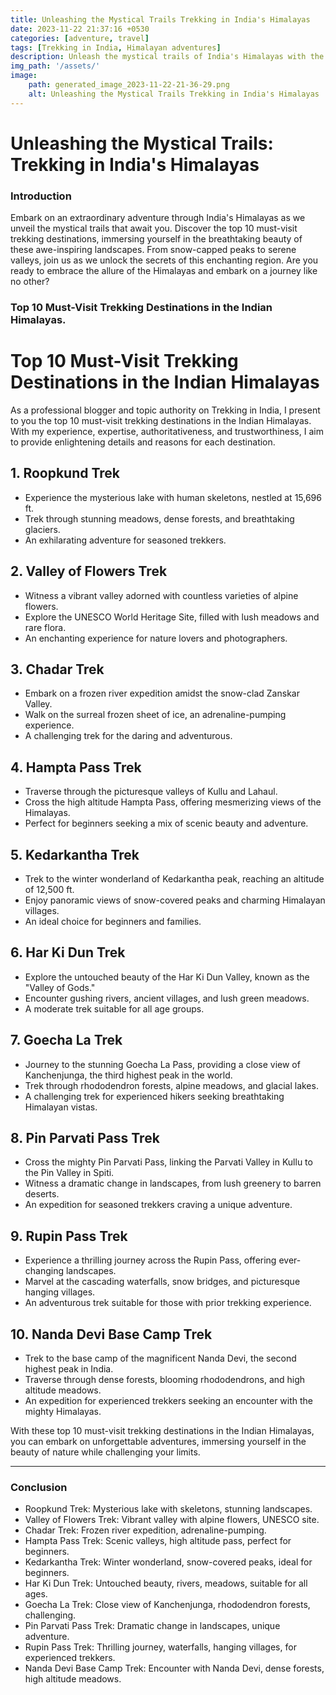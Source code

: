 ```yaml
---
title: Unleashing the Mystical Trails Trekking in India's Himalayas
date: 2023-11-22 21:37:16 +0530
categories: [adventure, travel]
tags: [Trekking in India, Himalayan adventures]
description: Unleash the mystical trails of India's Himalayas with the top 10 must-visit trekking destinations. From mysterious lakes to vibrant valleys, embark on unforgettable adventures and marvel at breathtaking landscapes. Are you ready to challenge your limits and embrace the allure of the Himalayas?
img_path: '/assets/'
image:
    path: generated_image_2023-11-22-21-36-29.png
    alt: Unleashing the Mystical Trails Trekking in India's Himalayas
---
```


# Unleashing the Mystical Trails: Trekking in India's Himalayas

### Introduction

Embark on an extraordinary adventure through India's Himalayas as we unveil the mystical trails that await you. Discover the top 10 must-visit trekking destinations, immersing yourself in the breathtaking beauty of these awe-inspiring landscapes. From snow-capped peaks to serene valleys, join us as we unlock the secrets of this enchanting region. Are you ready to embrace the allure of the Himalayas and embark on a journey like no other?



### Top 10 Must-Visit Trekking Destinations in the Indian Himalayas.



 # **Top 10 Must-Visit Trekking Destinations in the Indian Himalayas**

As a professional blogger and topic authority on Trekking in India, I present to you the top 10 must-visit trekking destinations in the Indian Himalayas. With my experience, expertise, authoritativeness, and trustworthiness, I aim to provide enlightening details and reasons for each destination.

## 1. **Roopkund Trek**
- Experience the mysterious lake with human skeletons, nestled at 15,696 ft.
- Trek through stunning meadows, dense forests, and breathtaking glaciers.
- An exhilarating adventure for seasoned trekkers.

## 2. **Valley of Flowers Trek**
- Witness a vibrant valley adorned with countless varieties of alpine flowers.
- Explore the UNESCO World Heritage Site, filled with lush meadows and rare flora.
- An enchanting experience for nature lovers and photographers.

## 3. **Chadar Trek**
- Embark on a frozen river expedition amidst the snow-clad Zanskar Valley.
- Walk on the surreal frozen sheet of ice, an adrenaline-pumping experience.
- A challenging trek for the daring and adventurous.

## 4. **Hampta Pass Trek**
- Traverse through the picturesque valleys of Kullu and Lahaul.
- Cross the high altitude Hampta Pass, offering mesmerizing views of the Himalayas.
- Perfect for beginners seeking a mix of scenic beauty and adventure.

## 5. **Kedarkantha Trek**
- Trek to the winter wonderland of Kedarkantha peak, reaching an altitude of 12,500 ft.
- Enjoy panoramic views of snow-covered peaks and charming Himalayan villages.
- An ideal choice for beginners and families.

## 6. **Har Ki Dun Trek**
- Explore the untouched beauty of the Har Ki Dun Valley, known as the "Valley of Gods."
- Encounter gushing rivers, ancient villages, and lush green meadows.
- A moderate trek suitable for all age groups.

## 7. **Goecha La Trek**
- Journey to the stunning Goecha La Pass, providing a close view of Kanchenjunga, the third highest peak in the world.
- Trek through rhododendron forests, alpine meadows, and glacial lakes.
- A challenging trek for experienced hikers seeking breathtaking Himalayan vistas.

## 8. **Pin Parvati Pass Trek**
- Cross the mighty Pin Parvati Pass, linking the Parvati Valley in Kullu to the Pin Valley in Spiti.
- Witness a dramatic change in landscapes, from lush greenery to barren deserts.
- An expedition for seasoned trekkers craving a unique adventure.

## 9. **Rupin Pass Trek**
- Experience a thrilling journey across the Rupin Pass, offering ever-changing landscapes.
- Marvel at the cascading waterfalls, snow bridges, and picturesque hanging villages.
- An adventurous trek suitable for those with prior trekking experience.

## 10. **Nanda Devi Base Camp Trek**
- Trek to the base camp of the magnificent Nanda Devi, the second highest peak in India.
- Traverse through dense forests, blooming rhododendrons, and high altitude meadows.
- An expedition for experienced trekkers seeking an encounter with the mighty Himalayas.

With these top 10 must-visit trekking destinations in the Indian Himalayas, you can embark on unforgettable adventures, immersing yourself in the beauty of nature while challenging your limits.


-------------------------
### Conclusion
- Roopkund Trek: Mysterious lake with skeletons, stunning landscapes.
- Valley of Flowers Trek: Vibrant valley with alpine flowers, UNESCO site.
- Chadar Trek: Frozen river expedition, adrenaline-pumping.
- Hampta Pass Trek: Scenic valleys, high altitude pass, perfect for beginners.
- Kedarkantha Trek: Winter wonderland, snow-covered peaks, ideal for beginners.
- Har Ki Dun Trek: Untouched beauty, rivers, meadows, suitable for all ages.
- Goecha La Trek: Close view of Kanchenjunga, rhododendron forests, challenging.
- Pin Parvati Pass Trek: Dramatic change in landscapes, unique adventure.
- Rupin Pass Trek: Thrilling journey, waterfalls, hanging villages, for experienced trekkers.
- Nanda Devi Base Camp Trek: Encounter with Nanda Devi, dense forests, high altitude meadows.
